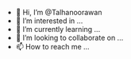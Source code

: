 - 👋 Hi, I’m @Talhanoorawan
- 👀 I’m interested in ...
- 🌱 I’m currently learning ...
- 💞️ I’m looking to collaborate on ...
- 📫 How to reach me ...

<!---
Talhanoorawan/Talhanoorawan is a ✨ special ✨ repository because its `README.md` (this file) appears on your GitHub profile.
You can click the Preview link to take a look at your changes.
--->
